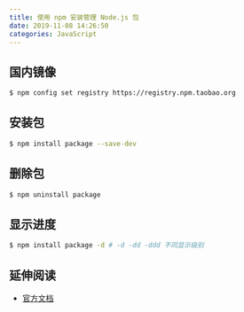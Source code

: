 ```yaml
---
title: 使用 npm 安装管理 Node.js 包
date: 2019-11-08 14:26:50
categories: JavaScript
---
```


## 国内镜像

```bash
$ npm config set registry https://registry.npm.taobao.org
```

## 安装包

```bash
$ npm install package --save-dev
```

## 删除包

```bash
$ npm uninstall package
```

## 显示进度

```bash
$ npm install package -d # -d -dd -ddd 不同显示级别
```

## 延伸阅读

- [官方文档](https://docs.npmjs.com/)


